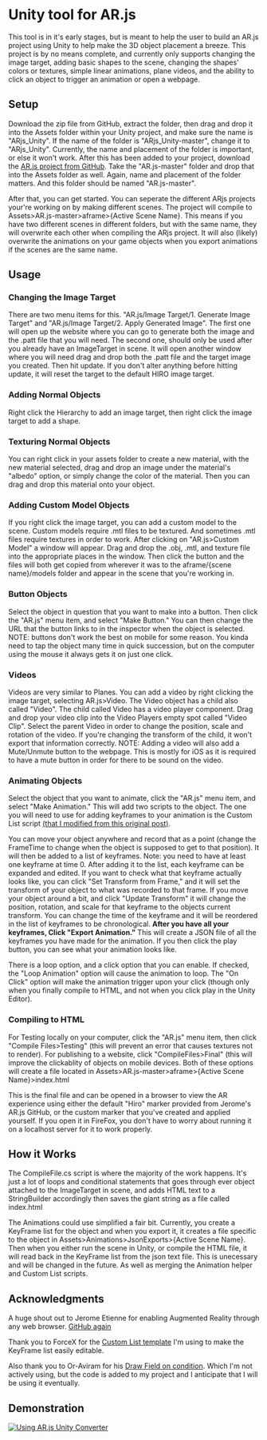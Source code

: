 # Unity tool for AR.js
This tool is in it's early stages, but is meant to help the user to build an AR.js project using Unity to help make the 3D object placement a breeze. This project is by no means complete, and currently only supports changing the image target, adding basic shapes to the scene, changing the shapes' colors or textures, simple linear animations, plane videos, and the ability to click an object to trigger an animation or open a webpage. 

## Setup
Download the zip file from GitHub, extract the folder, then drag and drop it into the Assets folder within your Unity project, and make sure the name is "ARjs_Unity". If the name of the folder is "ARjs_Unity-master", change it to "ARjs_Unity". Currently, the name and placement of the folder is important, or else it won't work. After this has been added to your project, download the [AR.js project from GitHub](https://github.com/jeromeetienne/AR.js). Take the "AR.js-master" folder and drop that into the Assets folder as well. Again, name and placement of the folder matters. And this folder should be named "AR.js-master".

After that, you can get started. You can seperate the different ARjs projects your're working on by making different scenes. The project will compile to Assets>AR.js-master>aframe>{Active Scene Name}. This means if you have two different scenes in different folders, but with the same name, they will overwrite each other when compiling the ARjs project. It will also (likely) overwrite the animations on your game objects when you export animations if the scenes are the same name.

## Usage


### Changing the Image Target
There are two menu items for this. "AR.js/Image Target/1. Generate Image Target" and "AR.js/Image Target/2. Apply Generated Image". The first one will open up the website where you can go to generate both the image and the .patt file that you will need. The second one, should only be used after you already have an ImageTarget in scene. It will open another window where you will need drag and drop both the .patt file and the target image you created. Then hit update. If you don't alter anything before hitting update, it will reset the target to the default HIRO image target. 

### Adding Normal Objects
Right click the Hierarchy to add an image target, then right click the image target to add a shape.

### Texturing Normal Objects
You can right click in your assets folder to create a new material, with the new material selected, drag and drop an image under the material's "albedo" option, or simply change the color of the material. Then you can drag and drop this material onto your object.

### Adding Custom Model Objects
If you right click the image target, you can add a custom model to the scene. Custom models require .mtl files to be textured. And sometimes .mtl files require textures in order to work. After clicking on "AR.js>Custom Model" a window will appear. Drag and drop the .obj, .mtl, and texture file into the appropriate places in the window. Then click the button and the files will both get copied from wherever it was to the aframe/{scene name}/models folder and appear in the scene that you're working in.

### Button Objects
Select the object in question that you want to make into a button. Then click the "AR.js" menu item, and select "Make Button." You can then change the URL that the button links to in the inspector when the object is selected. NOTE: buttons don't work the best on mobile for some reason. You kinda need to tap the object many time in quick succession, but on the computer using the mouse it always gets it on just one click.

### Videos
Videos are very similar to Planes. You can add a video by right clicking the image target, selecting AR.js>Video. The Video object has a child also called "Video". The child called Video has a video player component. Drag and drop your video clip into the Video Players empty spot called "Video Clip". Select the parent Video in order to change the position, scale and rotation of the video. If you're changing the transform of the child, it won't export that information correctly. NOTE: Adding a video will also add a Mute/Unmute button to the webpage. This is mostly for iOS as it is required to have a mute button in order for there to be sound on the video.

### Animating Objects
Select the object that you want to animate, click the "AR.js" menu item, and select "Make Animation." This will add two scripts to the object. The one you will need to use for adding keyframes to your animation is the Custom List script [(that I modified from this original post)](https://forum.unity.com/threads/display-a-list-class-with-a-custom-editor-script.227847/). 

You can move your object anywhere and record that as a point (change the FrameTime to change when the object is supposed to get to that position). It will then be added to a list of keyframes. Note: you need to have at least one keyframe at time 0. After adding it to the list, each keyframe can be expanded and edited. If you want to check what that keyframe actually looks like, you can click "Set Transform from Frame," and it will set the transform of your object to what was recorded to that frame. If you move your object around a bit, and click "Update Transform" it will change the position, rotation, and scale for that keyframe to the objects current transform. You can change the time of the keyframe and it will be reordered in the list of keyframes to be chronological. **After you have all your keyframes, Click "Export Animation."** This will create a JSON file of all the keyframes you have made for the animation. If you then click the play button, you can see what your animation looks like.

There is a loop option, and a click option that you can enable. If checked, the "Loop Animation" option will cause the animation to loop. The "On Click" option will make the animation trigger upon your click (though only when you finally compile to HTML, and not when you click play in the Unity Editor).

### Compiling to HTML
For Testing locally on your computer, click the "AR.js" menu item, then click "Compile Files>Testing" (this will prevent an error that causes textures not to render). For publishing to a website, click "CompileFiles>Final" (this will improve the clickablity of objects on mobile devices. Both of these options will create a file located in Assets>AR.js-master>aframe>{Active Scene Name}>index.html

This is the final file and can be opened in a browser to view the AR experience using either the default "Hiro" marker provided from Jerome's AR.js GitHub, or the custom marker that you've created and applied yourself. If you open it in FireFox, you don't have to worry about running it on a localhost server for it to work properly.

## How it Works
The CompileFile.cs script is where the majority of the work happens. It's just a lot of loops and conditional statements that goes through ever object attached to the ImageTarget in scene, and adds HTML text to a StringBuilder accordingly then saves the giant string as a file called index.html

The Animations could use simplified a fair bit. Currently, you create a KeyFrame list for the object and when you export it, it creates a file specific to the object in Assets>Animations>JsonExports>{Active Scene Name}. Then when you either run the scene in Unity, or compile the HTML file, it will read back in the KeyFrame list from the json text file. This is unecessary and will be changed in the future. As well as merging the Animation helper and Custom List scripts.

## Acknowledgments
A huge shout out to Jerome Etienne for enabling Augmented Reality through any web browser. [GitHub again](https://github.com/jeromeetienne/AR.js)

Thank you to ForceX for the [Custom List template](https://forum.unity.com/threads/display-a-list-class-with-a-custom-editor-script.227847/) I'm using to make the KeyFrame list easily editable.

Also thank you to Or-Aviram for his [Draw Field on condition](https://forum.unity.com/threads/draw-a-field-only-if-a-condition-is-met.448855/). Which I'm not actively using, but the code is added to my project and I anticipate that I will be using it eventually.

## Demonstration

[![Using AR.js Unity Converter](http://i.imgur.com/DiMMC4R.jpg)](https://youtu.be/PYs_Y1U2_DI)
